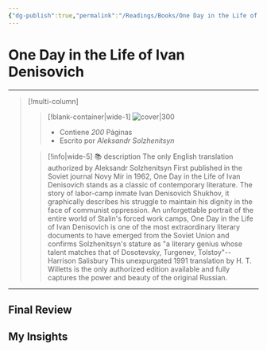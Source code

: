 ```yaml
---
{"dg-publish":true,"permalink":"/Readings/Books/One Day in the Life of Ivan Denisovich/","title":"One Day in the Life of Ivan Denisovich","tags":["NoteType/Book"],"updated":"2023-10-02T12:56:58.748-05:00"}
---
```



# One Day in the Life of Ivan Denisovich
- - -
> [!multi-column]
> 
> > [!blank-container|wide-1]
> >  ![cover|300](http://books.google.com/books/content?id=gwnBvz8pIUMC&printsec=frontcover&img=1&zoom=1&edge=curl&source=gbs_api)
> >- Contiene *200* Páginas
> >- Escrito por *Aleksandr Solzhenitsyn*
> 
> > [!info|wide-5] 📚 description
> > The only English translation authorized by Aleksandr Solzhenitsyn First published in the Soviet journal Novy Mir in 1962, One Day in the Life of Ivan Denisovich stands as a classic of contemporary literature. The story of labor-camp inmate Ivan Denisovich Shukhov, it graphically describes his struggle to maintain his dignity in the face of communist oppression. An unforgettable portrait of the entire world of Stalin's forced work camps, One Day in the Life of Ivan Denisovich is one of the most extraordinary literary documents to have emerged from the Soviet Union and confirms Solzhenitsyn's stature as "a literary genius whose talent matches that of Dosotevsky, Turgenev, Tolstoy"--Harrison Salisbury This unexpurgated 1991 translation by H. T. Willetts is the only authorized edition available and fully captures the power and beauty of the original Russian.
> 

- - -

## Final Review

## My Insights